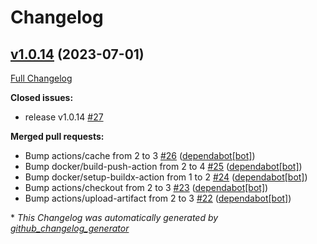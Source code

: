# Changelog

## [v1.0.14](https://github.com/zero88/gh-test/tree/v1.0.14) (2023-07-01)

[Full Changelog](https://github.com/zero88/gh-test/compare/v1.0.12...v1.0.14)

**Closed issues:**

- release v1.0.14 [\#27](https://github.com/zero88/gh-test/issues/27)

**Merged pull requests:**

- Bump actions/cache from 2 to 3 [\#26](https://github.com/zero88/gh-test/pull/26) ([dependabot[bot]](https://github.com/apps/dependabot))
- Bump docker/build-push-action from 2 to 4 [\#25](https://github.com/zero88/gh-test/pull/25) ([dependabot[bot]](https://github.com/apps/dependabot))
- Bump docker/setup-buildx-action from 1 to 2 [\#24](https://github.com/zero88/gh-test/pull/24) ([dependabot[bot]](https://github.com/apps/dependabot))
- Bump actions/checkout from 2 to 3 [\#23](https://github.com/zero88/gh-test/pull/23) ([dependabot[bot]](https://github.com/apps/dependabot))
- Bump actions/upload-artifact from 2 to 3 [\#22](https://github.com/zero88/gh-test/pull/22) ([dependabot[bot]](https://github.com/apps/dependabot))



\* *This Changelog was automatically generated by [github_changelog_generator](https://github.com/github-changelog-generator/github-changelog-generator)*
